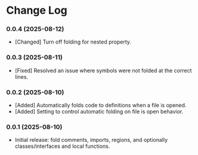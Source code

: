 # Change Log

### 0.0.4 (2025-08-12)

- [Changed] Turn off folding for nested property.

### 0.0.3 (2025-08-11)

- [Fixed] Resolved an issue where symbols were not folded at the correct lines.

### 0.0.2 (2025-08-10)

- [Added] Automatically folds code to definitions when a file is opened.
- [Added] Setting to control automatic folding on file is open behavior.

### 0.0.1 (2025-08-10)

- Initial release: fold comments, imports, regions, and optionally classes/interfaces and local functions.